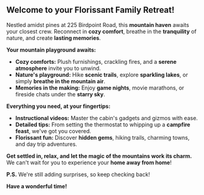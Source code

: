 ## Welcome to your Florissant Family Retreat!

Nestled amidst pines at 225 Birdpoint Road, this **mountain haven** awaits your closest crew. Reconnect in **cozy comfort**, breathe in the **tranquility** of nature, and create **lasting memories**.

**Your mountain playground awaits:**

* **Cozy comforts:** Plush furnishings, crackling fires, and a **serene atmosphere** invite you to unwind.
* **Nature's playground:** Hike **scenic trails**, explore **sparkling lakes**, or simply **breathe in the mountain air**.
* **Memories in the making:** Enjoy **game nights**, movie marathons, or fireside chats under the **starry sky**.

**Everything you need, at your fingertips:**

* **Instructional videos:** Master the cabin's gadgets and gizmos with ease.
* **Detailed tips:** From setting the thermostat to whipping up a **campfire feast**, we've got you covered.
* **Florissant fun:** Discover **hidden gems**, hiking trails, charming towns, and day trip adventures.

**Get settled in, relax, and let the magic of the mountains work its charm.** We can't wait for you to experience your **home away from home**!

**P.S.** We're still adding surprises, so keep checking back!

**Have a wonderful time!**
